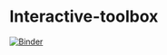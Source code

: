 # Interactive-toolbox

[![Binder](https://mybinder.org/badge_logo.svg)](https://mybinder.org/v2/gh/AndresPenuela/Interactive-toolbox.git/master)
